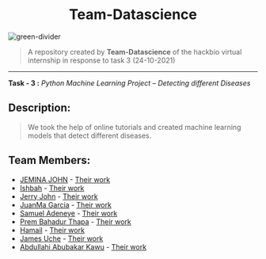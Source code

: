 <h1 align = "center"> Team-Datascience </h1>

![green-divider](https://user-images.githubusercontent.com/7065401/52071924-c003ad80-2562-11e9-8297-1c6595f8a7ff.png)
> A repository created by **Team-Datascience** of the hackbio virtual internship in response to task 3 (24-10-2021)
---
**Task - 3 :** _Python Machine Learning Project – Detecting different Diseases_

## Description:
> We took the help of online tutorials and created machine learning models that detect different diseases.

## Team Members:
- [JEMINA JOHN](https://github.com/JEMINA-JOHN) - [Their work](https://github.com/JEMINA-JOHN/Hack-Bio_Task-3_Data-Science/tree/main/JEMINA%20J_TASK%203)
- [Ishbah](https://github.com/Ishbah) - [Their work](https://github.com/JEMINA-JOHN/Hack-Bio_Task-3_Data-Science/tree/main/Ishbah)
- [Jerry John](https://github.com/jillurinz) - [Their work](https://github.com/JEMINA-JOHN/Hack-Bio_Task-3_Data-Science/tree/main/Jerry%20John)
- [JuanMa Garcia](https://github.com/juanmgar) - [Their work](https://github.com/JEMINA-JOHN/Hack-Bio_Task-3_Data-Science/tree/main/JuanmaGarcia_stage_2)
- [Samuel Adeneye](https://github.com/Sammyspeed75) - [Their work](https://github.com/JEMINA-JOHN/Hack-Bio_Task-3_Data-Science/tree/main/Stage-2-SamAdeneye)
- [Prem Bahadur Thapa](https://github.com/almightxxx) - [Their work](https://github.com/JEMINA-JOHN/Hack-Bio_Task-3_Data-Science/tree/main/Prem/Stage2-Parkinsons-main)
- [Hamail](https://github.com/hamiq) - [Their work](https://github.com/JEMINA-JOHN/Hack-Bio_Task-3_Data-Science/tree/main/hammy_parkinsons_prediction-main)
- [James Uche](https://github.com/iamjamesuche) - [Their work](https://github.com/JEMINA-JOHN/Hack-Bio_Task-3_Data-Science/tree/main/iamjamesuche)
- [Abdullahi Abubakar Kawu](https://github.com/abdullahikawu) - [Their work](https://github.com/abdullahikawu/Hack-Bio_Task-3_Data-Science/tree/main)

